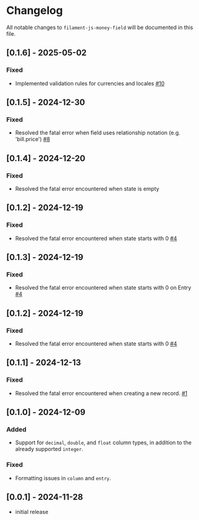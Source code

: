 # Changelog

All notable changes to `filament-js-money-field` will be documented in this file.

## [0.1.6] - 2025-05-02

### Fixed
- Implemented validation rules for currencies and locales [#10](https://github.com/tuxones/filament-js-money-field/issues/10)

## [0.1.5] - 2024-12-30

### Fixed
- Resolved the fatal error when field uses relationship notation (e.g. 'bill.price') [#8](https://github.com/tuxones/filament-js-money-field/issues/8)

## [0.1.4] - 2024-12-20

### Fixed
- Resolved the fatal error encountered when state is empty

## [0.1.2] - 2024-12-19

### Fixed
- Resolved the fatal error encountered when state starts with 0 [#4](https://github.com/tuxones/filament-js-money-field/issues/4)

## [0.1.3] - 2024-12-19

### Fixed
- Resolved the fatal error encountered when state starts with 0 on Entry [#4](https://github.com/tuxones/filament-js-money-field/issues/4)

## [0.1.2] - 2024-12-19

### Fixed
- Resolved the fatal error encountered when state starts with 0 [#4](https://github.com/tuxones/filament-js-money-field/issues/4)

## [0.1.1] - 2024-12-13

### Fixed
- Resolved the fatal error encountered when creating a new record. [#1](https://github.com/tuxones/filament-js-money-field/issues/1)

## [0.1.0] - 2024-12-09

### Added
- Support for `decimal`, `double`, and `float` column types, in addition to the already supported `integer`.

### Fixed
- Formatting issues in `column` and `entry`.

## [0.0.1] - 2024-11-28

- initial release
